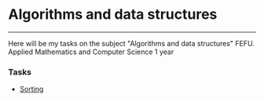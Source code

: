 # Аlgorithms and data structures
***
Here will be my tasks on the subject "Algorithms and data structures" 
FEFU. Applied Mathematics and Computer Science 1 year

### Tasks
- [Sorting](https://imcs.dvfu.ru/cats/main.pl?f=problems;cid=3190561;sid=YlWAnKjA8aMIqK3YaS61HrdETn4kYP "Сортировки массива")